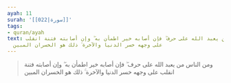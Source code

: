 ```yaml
---
ayah: 11
surah: '[[022|سورة]]'
tags:
- quran/ayah
text: ومن الناس من يعبد الله على حرف ۖ فإن أصابه خير اطمأن به ۖ وإن أصابته فتنة انقلب
  على وجهه خسر الدنيا والآخرة ۚ ذلك هو الخسران المبين
---
```

> ومن الناس من يعبد الله على حرف ۖ فإن أصابه خير اطمأن به ۖ وإن أصابته فتنة انقلب على وجهه خسر الدنيا والآخرة ۚ ذلك هو الخسران المبين
